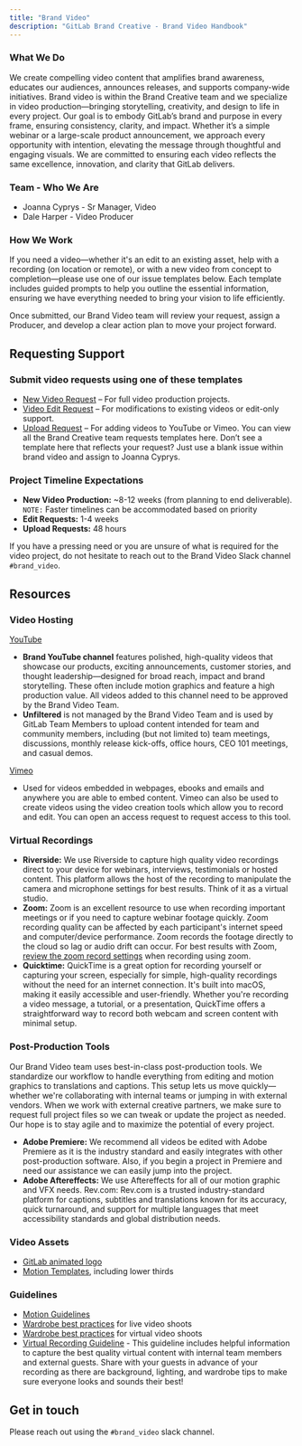 ```yaml
---
title: "Brand Video"
description: "GitLab Brand Creative - Brand Video Handbook"
---
```


### What We Do

We create compelling video content that amplifies brand awareness, educates our audiences, announces releases, and supports company-wide initiatives. Brand video is within the Brand Creative team and we specialize in video production—bringing storytelling, creativity, and design to life in every project. Our goal is to embody GitLab’s brand and purpose in every frame, ensuring consistency, clarity, and impact. Whether it’s a simple webinar or a large-scale product announcement, we approach every opportunity with intention, elevating the message through thoughtful and engaging visuals. We are committed to ensuring each video reflects the same excellence, innovation, and clarity that GitLab delivers.

### Team - Who We Are

- Joanna Cyprys - Sr Manager, Video
- Dale Harper - Video Producer

### How We Work 

If you need a video—whether it's an edit to an existing asset, help with a recording (on location or remote), or with a new video from concept to completion—please use one of our issue templates below. Each template includes guided prompts to help you outline the essential information, ensuring we have everything needed to bring your vision to life efficiently.

Once submitted, our Brand Video team will review your request, assign a Producer, and develop a clear action plan to move your project forward. 

## Requesting Support

### Submit video requests using one of these templates

- [New Video Request](https://gitlab.com/gitlab-com/marketing/brand-product-marketing/brand-product-marketing/brand-video/-/issues/new?issuable_template=new-video-request) – For full video production projects.
- [Video Edit Request](https://gitlab.com/gitlab-com/marketing/brand-product-marketing/brand-product-marketing/brand-video/-/issues/new?issuable_template=video-editing-request#) – For modifications to existing videos or edit-only support.
- [Upload Request](https://gitlab.com/gitlab-com/marketing/brand-product-marketing/brand-product-marketing/brand-video/-/issues/new?issuable_template=upload-request#) – For adding videos to YouTube or Vimeo.
You can view all the Brand Creative team requests templates here. Don’t see a template here that reflects your request? Just use a blank issue within brand video and assign to Joanna Cyprys. 

### Project Timeline Expectations 

- **New Video Production:** ~8-12 weeks (from planning to end deliverable). `NOTE:` Faster timelines can be accommodated based on priority
- **Edit Requests:** 1-4 weeks
- **Upload Requests:** 48 hours

If you have a pressing need or you are unsure of what is required for the video project, do not hesitate to reach out to the Brand Video Slack channel `#brand_video`.

## Resources 

### Video Hosting 

[YouTube](/handbook/marketing/marketing-operations/youtube/) 

- **Brand YouTube channel** features polished, high-quality videos that showcase our products, exciting announcements, customer stories, and thought leadership—designed for broad reach, impact and brand storytelling. These often include motion graphics and feature a high production value. All videos added to this channel need to be approved by the Brand Video Team. 
- **Unfiltered** is not managed by the Brand Video Team and  is used by GitLab Team Members to upload content intended for team and community members, including (but not limited to) team meetings, discussions, monthly release kick-offs, office hours, CEO 101 meetings, and casual demos.

[Vimeo](/handbook/marketing/marketing-operations/vimeo/#about-vimeo)

- Used for videos embedded in webpages, ebooks and emails and anywhere you are able to embed content. Vimeo can also be used to create videos using the video creation tools which allow you to record and edit. You can open an access request to request access to this tool. 

### Virtual Recordings 

- **Riverside:** We use Riverside to capture high quality video recordings direct to your device for webinars, interviews, testimonials or hosted content. This platform allows the host of the recording to manipulate the camera and microphone settings for best results. Think of it as a virtual studio. 
- **Zoom:** Zoom is an excellent resource to use when recording important meetings or if you need to capture webinar footage quickly. Zoom recording quality can be affected by each participant's internet speed and computer/device performance. Zoom records the footage directly to the cloud so lag or audio drift can occur. For best results with Zoom, [review the zoom record settings](/handbook/tools-and-tips/zoom/#recording-zoom-meetings-in-hd) when recording using zoom. 
- **Quicktime:** QuickTime is a great option for recording yourself or capturing your screen, especially for simple, high-quality recordings without the need for an internet connection. It's built into macOS, making it easily accessible and user-friendly. Whether you're recording a video message, a tutorial, or a presentation, QuickTime offers a straightforward way to record both webcam and screen content with minimal setup.

### Post-Production Tools

Our Brand Video team uses best-in-class post-production tools. We standardize our workflow to handle everything from editing and motion graphics to translations and captions. This setup lets us move quickly—whether we're collaborating with internal teams or jumping in with external vendors. When we work with external creative partners, we make sure to request full project files so we can tweak or update the project as needed. Our hope is to stay agile and to maximize the potential of every project. 

- **Adobe Premiere:** We recommend all videos be edited with Adobe Premiere as it is the industry standard and easily integrates with other post-production software. Also, if you begin a project in Premiere and need our assistance we can easily jump into the project. 
- **Adobe Aftereffects:** We use Aftereffects for all of our motion graphic and VFX needs.
Rev.com: Rev.com is a trusted industry-standard platform for captions, subtitles and translations known for its accuracy, quick turnaround, and support for multiple languages that meet accessibility standards and global distribution needs.

### Video Assets 

- [GitLab animated logo](https://drive.google.com/drive/u/0/folders/1y8nsDuBIL3J0uMCMfc1NXGZWwd8HPpZT)
- [Motion Templates](https://drive.google.com/drive/u/0/folders/1GFTBYu8TN371SanjhyQ9jO-t-W3H6jzJ), including lower thirds 
 
### Guidelines 

- [Motion Guidelines](https://drive.google.com/drive/u/0/folders/1PjtoGsuN4fvCoyNnQtFMJknzFbKV84kg)
- [Wardrobe best practices](https://docs.google.com/presentation/d/1nNwb-iquFw3rt3Esxoiuae3o59uMLUK7Y169c1ZB-GA/edit#slide=id.g339ec0b3cbc_0_905) for live video shoots
- [Wardrobe best practices](https://docs.google.com/presentation/d/1nNwb-iquFw3rt3Esxoiuae3o59uMLUK7Y169c1ZB-GA/edit#slide=id.g339ec0b3cbc_0_905) for virtual video shoots 
- [Virtual Recording Guideline](https://docs.google.com/presentation/d/1fckZavV_SQzGnKXe2IEB4wb-jj6NtzCtRFc5ItO3Crs/edit?slide=id.g3357bbe63e5_0_183#slide=id.g3357bbe63e5_0_183) - This guideline includes helpful information to capture the best quality virtual content with internal team members and external guests. Share with your guests in advance of your recording as there are background, lighting, and wardrobe tips to make sure everyone looks and sounds their best!

## Get in touch 

Please reach out using the `#brand_video` slack channel. 
